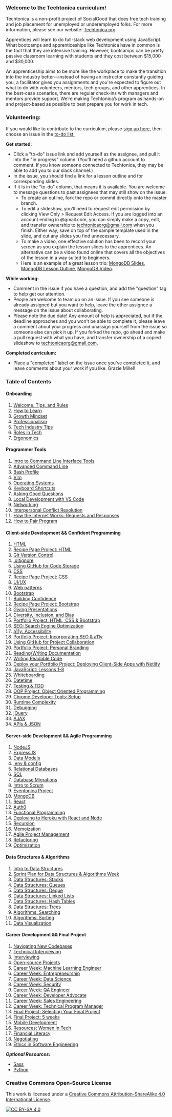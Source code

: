 ### Welcome to the Techtonica curriculum!

Techtonica is a non-profit project of SocialGood that does free tech training and job placement for unemployed or underemployed folks. For more information, please see our website: [Techtonica.org](http://techtonica.org)

Apprentices will learn to do full-stack web development using JavaScript. What bootcamps and apprenticeships like Techtonica have in common is the fact that they are intensive training. However, bootcamps can be pretty passive classroom learning with students and they cost between $15,000 and $30,000.

An apprenticeship aims to be more like the workplace to make the transition into the industry better—instead of having an instructor constantly guiding you, a facilitator gives you assignments and you're expected to figure out what to do with volunteers, mentors, tech groups, and other apprentices. In the best-case scenarios, there are regular check-ins with managers and mentors provide support. We’re making Techtonica’s program as hands-on and project-based as possible to best prepare you for work in tech.

### Volunteering:

If you would like to contribute to the curriculum, please [sign up here](https://docs.google.com/forms/d/e/1FAIpQLSeW0mo-Dpsig70374UEPvzexpas-31Ost_HsFwm0kjNOxtbtg/viewform?c=0&w=1), then choose an issue in the [to-do list.](https://github.com/Techtonica/curriculum/projects/2)

**Get started:**
- Click a "to-do" issue link and add yourself as the assignee, and pull it into the "in progress" column. (You'll need a github account to comment. If you know someone connected to Techtonica, they may be able to add you to our slack channel.)
- In the issue, you should find a link for a lesson outline and for corresponding slides.
- If it is in the "to-do" column, that means it is available. You are welcome to message questions to past assignees that may still show on the issue.
    - To create an outline, fork the repo or commit directly onto the master branch.  
    - To edit a slideshow, you'll need to request edit permission by clicking View Only > Request Edit Access. If you are logged into an account ending in @gmail.com, you can simply make a copy, edit, and transfer ownership to techtonicaorg@gmail.com when you finish. Either way, save on top of the sample template used in the slide, and cut any slides you find unnecessary.
    - To make a video, one effective solution has been to record your screen as you explain the lesson slides to the apprentices. An alternative can be a video found online that covers all the objectives of the lesson in a way suited to beginners.
    - Here is an example of a great lesson trio: [MongoDB Slides](https://docs.google.com/presentation/d/1BvO6PrSpulHVSDNOkMaDZM-V7McmheLgm0Lg2PFae7k/edit#slide=id.p), [MongoDB Lesson Outline](https://github.com/Techtonica/curriculum/blob/master/databases/mongo-db.md), [MongoDB Video](https://drive.google.com/file/d/1022MSkPjfRyGAUQa2I-pQltpUn4Q1NJc/view).

**While working:**
- Comment in the issue if you have a question, and add the "question" tag to help get our attention.
- People are welcome to team up on an issue.  If you see someone is already assigned but you want to help, leave the other assignee a message on the issue about collaborating.
- Please note the due date! Any amount of help is appreciated, but if the deadline approaches and you won't be able to complete it, please leave a comment about your progress and unassign yourself from the issue so someone else can pick it up. If you forked the repo, go ahead and make a pull request with what you have, and transfer ownership of a copied slideshow to techtonicaorg@gmail.com.

**Completed curriculum:**
- Place a "completed" label on the issue once you've completed it, and leave comments about your work if you like. Grazie Mille!!

### Table of Contents

#### Onboarding
1. [Welcome, Tips, and Rules](/welcome-tips-rules/welcome-tips-rules.md)
1. [How to Learn](/learning-to-learn/learning-to-learn.md)
1. [Growth Mindset](/growth-mindset/YCLA_LessonPlan_v10.pdf)
1. [Professionalism](/professionalism/professionalism.md)
1. [Tech Industry Tips](/welcome-tips-rules/tech-industry-tips.md)
1. [Roles in Tech](/roles-in-tech/roles-in-tech.md)
1. [Ergonomics](/ergonomics/ergonomics.md)

#### Programmer Tools
1. [Intro to Command Line Interface Tools](/command-line/command-line-interface.md)
1. [Advanced Command Line](/command-line/command-line-advanced.md)
1. [Bash Profile](/command-line/dot-profile.md)
1. [Vim](/command-line/vim.md)
1. [Operating Systems](/operating-systems/operating-systems.md)
1. [Keyboard Shortcuts](/command-line/keyboard-shortcuts.md)
1. [Asking Good Questions](/asking-good-questions/asking-good-questions.md)
1. [Local Development with VS Code](/vs-code/vscode.md)
1. [Networking](/networking/networking.md)
1. [Interpersonal Conflict Resolution](/conflict-resolution/conflict-resolution.md)
1. [How the Internet Works: Requests and Responses](requests-and-responses/requests-and-responses.md)
1. [How to Pair Program](/pair-programming/pair-programming.md)

#### Client-side Development && Confident Programming
1. [HTML](/html/html.md)
1. [Recipe Page Project: HTML](/projects/recipe-page/phase-1-html-prompt.md)
1. [Git Version Control](/git-version-control/git-version-control.md)
1. [.gitignore](/git-version-control/gitignore.md)
1. [Using GitHub for Code Storage](/github-code-storage/github-storage.md)
1. [CSS](/css/css.md)
1. [Recipe Page Project: CSS](/projects/recipe-page/phase-2-css-prompt.md)
1. [UI/UX](/ui-ux-design/ui-ux-design.md)
1. [Web patterns](/web-patterns/web-patterns.md)
1. [Bootstrap](/bootstrap/bootstrap.md)
1. [Building Confidence](/professionalism/building-confidence.md)
1. [Recipe Page Project: Bootstrap](/projects/recipe-page/phase-3-bootstrap-prompt.md)
1. [Giving Presentations](giving-presentations/giving-presentations.md)
1. [Diversity, Inclusion, and Bias](/diversity-inclusion-bias/inclusion.md)
1. [Portfolio Project: HTML, CSS & Bootstrap](/projects/portfolio/portfolio-webpage-1.md)
1. [SEO: Search Engine Optimization](/seo/seo.md)
1. [a11y: Accessibility](/accessibility/accessibility.md)
1. [Portfolio Project: Incorporating SEO & a11y](/projects/portfolio/portfolio-webpage-2.md)
1. [Using GitHub for Project Collaboration](/github-collaboration/github-collaboration.md)
1. [Portfolio Project: Personal Branding](/personal-brand/personal-branding.md)
1. [Reading/Writing Documentation](/reading-and-writing-documentation/documentation.md)
1. [Writing Readable Code](/writing-readable-code/writing-readable-code.md)
1. [Deploy your Portfolio Project: Deploying Client-Side Apps with Netlify](/deploying/deploying-1-personal-site.md)
1. [JavaScript: Lessons 1-8](/javascript)
1. [Whiteboarding](/interviewing/whiteboarding.md)
1. [Datetime](/datetime/datetime.md)
1. [Testing & TDD](/testing-and-tdd/testing-and-tdd.md)
1. [OOP Project: Object Oriented Programming](/object-oriented-programming)
1. [Chrome Developer Tools: Setup](/chrome-developer-tools/chrome-developer-tools.md)
1. [Runtime Complexity](/runtime-complexity/runtime-complexity.md)
1. [Debugging](/debugging/debugging.md)
1. [jQuery](/jquery/jquery.md)
1. [AJAX](/ajax/ajax.md)
1. [APIs & JSON](/api/apis-and-json.md)

#### Server-side Development && Agile Programming
1. [NodeJS](/node-js/node-js.md)
1. [ExpressJS](/express-js/express.md)
1. [Data Models](databases/data-models.md)
1. [.env & config](/command-line/env.md)
1. [Relational Databases](/databases/relational-databases.md)
1. [SQL](/databases/sql.md)
1. [Database Migrations](/databases/database-migrations.md)
1. [Intro to Scrum](/agile-development/scrum.md)
1. [Eventonica Project](/projects/eventonica-project.md)
1. [MongoDB](/databases/mongo-db.md)
1. [React](/react-js/react.md)
1. [Auth0](/oauth/o-auth.md)
1. [Functional Programming](/functional-programming/FP.md)
1. [Deploying to Heroku with React and Node](/deploying/deploying.md)
1. [Recursion](/recursion/recursion.md)
1. [Memoization](/runtime-complexity/memoization.md)
1. [Agile Project Management](/agile-development/intro-to-agile.md)
1. [Refactoring](/refactoring/refactoring.md)
1. [Optimization](/optimization/optimization.md)

#### Data Structures & Algorithms
1. [Intro to Data Structures](/data-structures/intro-to-data-structures.md)
1. [Sprint Plan for Data Structures & Algorithms Week](/projects/data-structures-algorithms-sprint.md)
1. [Data Structures: Stacks](/data-structures/stack.md)
1. [Data Structures: Queues](/data-structures/queues.md)
1. [Data Structures: Deque](/data-structures/deque.md)
1. [Data Structures: Linked Lists](/data-structures/linked-lists.md)
1. [Data Structures: Hash Tables](/data-structures/hash-tables.md)
1. [Data Structures: Trees](/data-structures/trees.md)
1. [Algorithms: Searching](/algorithms/searching.md)
1. [Algorithms: Sorting](/algorithms/sorting.md)
1. [Data Visualization](/data-visualization/data-visualization.md)

#### Career Development && Final Project
1. [Navigating New Codebases](/navigating-new-codebases/navigating-new-codebases.md)
1. [Technical Interviewing](/interviewing/technical-interviewing.md)
1. [Interviewing](/interviewing/non-technical-interviewing.md)
1. [Open-source Projects](/open-source/open-source.md)
1. [Career Week: Machine Learning Engineer](/roles-in-tech/machine-learning.md)
1. [Career Week: Entrepreneurship](/roles-in-tech/entrepreneurship.md)
1. [Career Week: Data Science](/roles-in-tech/data-science.md)
1. [Career Week: Security](/roles-in-tech/security.md)
1. [Career Week: QA Engineer](/roles-in-tech/qa.md)
1. [Career Week: Developer Advocate](/roles-in-tech/developer-advocate.md)
1. [Career Week: Sales Engineering](/roles-in-tech/sales-engineering)
1. [Career Week: Technical Program Manager](/roles-in-tech/technical-program-manager.md)
1. [Final Project: Selecting Your Final Project](/projects/final-project/selecting-your-project.md)
1. [Final Project: 5 weeks](/projects/final-project/final-project.md)
1. [Mobile Development](/mobile-development/mobile-development.md)
1. [Resources: Women in Tech](/women-in-tech-resources/resources-list.md)
1. [Financial Literacy](/financial-literacy/financial-literacy.md)
1. [Negotiating](/interviewing/negotiating.md)
1. [Ethics in Software Engineering](/ethics/ethics.md)


***Optional Resources:***
- [Sass](/sass/sass.md)
- [Python](/python/python.md)


### Creative Commons Open-Source License
This work is licensed under a [Creative Commons Attribution-ShareAlike 4.0 International License](https://creativecommons.org/licenses/by-sa/4.0/legalcode).

[![CC BY-SA 4.0](https://i.creativecommons.org/l/by-sa/4.0/88x31.png)](https://creativecommons.org/licenses/by-sa/4.0/legalcode)
